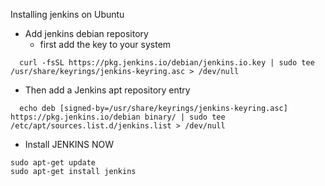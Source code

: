 Installing jenkins on Ubuntu

* Add jenkins debian repository
  *  first add the key to your system
```
  curl -fsSL https://pkg.jenkins.io/debian/jenkins.io.key | sudo tee /usr/share/keyrings/jenkins-keyring.asc > /dev/null
```
  * Then add a Jenkins apt repository entry
  ```
    echo deb [signed-by=/usr/share/keyrings/jenkins-keyring.asc] https://pkg.jenkins.io/debian binary/ | sudo tee /etc/apt/sources.list.d/jenkins.list > /dev/null
  
  ```
  * Install JENKINS NOW
  ```
  sudo apt-get update
  sudo apt-get install jenkins
  ```